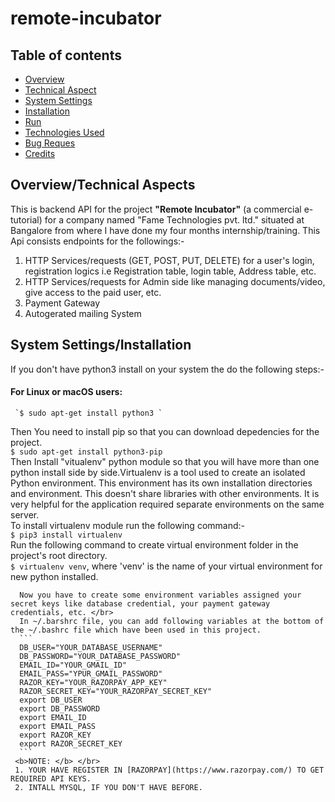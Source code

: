 # remote-incubator

## Table of contents
* [Overview](#overview)
* [Technical Aspect](#technical-aspect)
* [System Settings](#system-settings)
* [Installation](#installation)
* [Run](#run)
* [Technologies Used](#technologies-used)
* [Bug Reques](#bug-request)
* [Credits](#credits)

## Overview/Technical Aspects
This is backend API for the project <b>"Remote Incubator"</b> (a commercial e-tutorial) for a company named "Fame Technologies pvt. ltd." situated at Bangalore from where I have done my four months internship/training.
This Api consists endpoints for the followings:- 
  1. HTTP Services/requests (GET, POST, PUT, DELETE) for a user's login, registration logics i.e Registration table, login table, Address table, etc.
  2. HTTP Services/requests for Admin side like managing documents/video, give access to the paid user, etc.
  3. Payment Gateway
  4. Autogerated mailing System
  
  ## System Settings/Installation
  If you don't have python3 install on your system the do the following steps:- </br>
  #### For Linux  or macOS users:
     `$ sudo apt-get install python3 `
    
  Then You need to install pip so that you can download depedencies for the project. </br>
     ```
      $ sudo apt-get install python3-pip 
     ```
     </br>
      Then Install "vitualenv" python module so that you will have more than one python install side by side.Virtualenv is a tool used to create an isolated Python 
      environment. This environment has its own installation directories and environment. This doesn't share libraries with other environments.
      It is very helpful for the application required separate environments on the same server. </br>
      To install virtualenv module run the following command:- </br>
      ```
      $ pip3 install virtualenv
      ```
      </br>
      Run the following command to create virtual environment folder in the project's root directory. </br>
      `$ virtualenv venv`, where 'venv' is the name of your virtual environment for new python installed. </br>
      
      Now you have to create some environment variables assigned your secret keys like database credential, your payment gateway credentials, etc. </br>
      In ~/.barshrc file, you can add following variables at the bottom of the ~/.bashrc file which have been used in this project.
      ```
      DB_USER="YOUR_DATABASE_USERNAME"
      DB_PASSWORD="YOUR_DATABASE_PASSWORD"
      EMAIL_ID="YOUR_GMAIL_ID"
      EMAIL_PASS="YPUR_GMAIL_PASSWORD"
      RAZOR_KEY="YOUR_RAZORPAY_APP_KEY"
      RAZOR_SECRET_KEY="YOUR_RAZORPAY_SECRET_KEY"
      export DB_USER
      export DB_PASSWORD
      export EMAIL_ID
      export EMAIL_PASS
      export RAZOR_KEY
      export RAZOR_SECRET_KEY
      ```
     <b>NOTE: </b> </br>
     1. YOUR HAVE REGISTER IN [RAZORPAY](https://www.razorpay.com/) TO GET REQUIRED API KEYS.
     2. INTALL MYSQL, IF YOU DON'T HAVE BEFORE.
